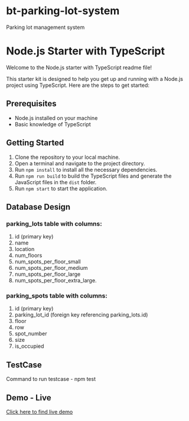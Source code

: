# bt-parking-lot-system

Parking lot management system

# Node.js Starter with TypeScript

Welcome to the Node.js starter with TypeScript readme file!

This starter kit is designed to help you get up and running with a Node.js project using TypeScript. Here are the steps to get started:

## Prerequisites

- Node.js installed on your machine
- Basic knowledge of TypeScript

## Getting Started

1. Clone the repository to your local machine.
2. Open a terminal and navigate to the project directory.
3. Run `npm install` to install all the necessary dependencies.
4. Run `npm run build` to build the TypeScript files and generate the JavaScript files in the `dist` folder.
5. Run `npm start` to start the application.

## Database Design

### parking_lots table with columns:

1. id (primary key)
2. name
3. location
4. num_floors
5. num_spots_per_floor_small
6. num_spots_per_floor_medium
7. num_spots_per_floor_large
8. num_spots_per_floor_extra_large.

### parking_spots table with columns:

1. id (primary key)
2. parking_lot_id (foreign key referencing parking_lots.id)
3. floor
4. row
5. spot_number
6. size
7. is_occupied

## TestCase

Command to run testcase - npm test

## Demo - Live

<a href="https://bt-react-parking-lot.vercel.app/">Click here to find live demo</a>
